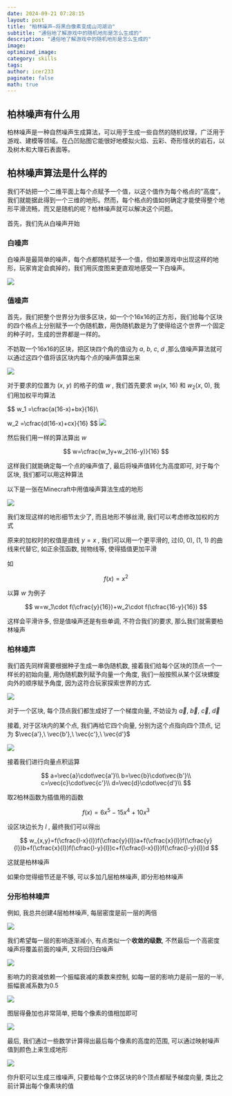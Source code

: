 ```yaml
---
date: 2024-09-21 07:28:15
layout: post
title: "柏林噪声—将黑白像素变成山河湖泊"
subtitle: "通俗地了解游戏中的随机地形是怎么生成的"
description: "通俗地了解游戏中的随机地形是怎么生成的"
image:
optimized_image:
category: skills
tags:
author: icer233
paginate: false
math: true
---
```


## 柏林噪声有什么用

柏林噪声是一种自然噪声生成算法，可以用于生成一些自然的随机纹理，广泛用于游戏、建模等领域。在凸凹贴图它能很好地模拟火焰、云彩、奇形怪状的岩石，以及树木和大理石表面等。

## 柏林噪声算法是什么样的

我们不妨把一个二维平面上每个点赋予一个值，以这个值作为每个格点的”高度“，我们就能据此得到一个三维的地形。然而，每个格点的值如何确定才能使得整个地形平滑流畅，而又是随机的呢？柏林噪声就可以解决这个问题。

首先，我们先从白噪声开始

### 白噪声

白噪声是最简单的噪声，每个点都随机赋予一个值，但如果游戏中出现这样的地形，玩家肯定会疯掉的，我们用灰度图来更直观地感受一下白噪声。

![](https://icer233.github.io/assets/postimg/2024/09/21/1.png)

### 值噪声

首先，我们把整个世界分为很多区块，如一个个16x16的正方形，我们给每个区块的四个格点上分别赋予一个伪随机数，用伪随机数是为了使得给这个世界一个固定的种子时，生成的世界都是一样的。

不妨取一个16x16的区块，把区块四个角的值设为 $a,\ b,\ c,\ d$ ,那么值噪声算法就可以通过这四个值将该区块内每个点的噪声值算出来

![](https://icer233.github.io/assets/postimg/2024/09/21/2.png)

对于要求的位置为 $(x,\ y)$ 的格子的值 $w$ , 我们首先要求 $w_1(x,\ 16)$ 和 $w_2(x,\ 0)$, 我们用加权平均算法


$$
w_1 =\cfrac{a(16-x)+bx}{16}\\

w_2 =\cfrac{d(16-x)+cx}{16}
$$
![](https://icer233.github.io/assets/postimg/2024/09/21/3.png)

然后我们用一样的算法算出 $w$


$$
w=\cfrac{w_1y+w_2(16-y)}{16}
$$


 这样我们就能确定每一个点的噪声值了, 最后将噪声值转化为高度即可, 对于每个区块, 我们都可以用这种算法

以下是一张在Minecraft中用值噪声算法生成的地形

![](https://icer233.github.io/assets/postimg/2024/09/21/4.png)

我们发现这样的地形细节太少了, 而且地形不够丝滑, 我们可以考虑修改加权的方式

原来的加权时的权值是直线 $y=x$ , 我们可以用一个更平滑的, 过$(0,\ 0),\ (1,\ 1)$ 的曲线来代替它, 如正余弦函数, 抛物线等, 使得插值更加平滑

如


$$
f(x)=x^2
$$


以算 $w$ 为例子


$$
w=w_1\cdot f(\cfrac{y}{16})+w_2\cdot f(\cfrac{16-y}{16})
$$


这样会平滑许多, 但是值噪声还是有些单调, 不符合我们的要求, 那么我们就需要柏林噪声

### 柏林噪声

我们首先同样需要根据种子生成一串伪随机数, 接着我们给每个区块的顶点一个一样长的初始向量, 用伪随机数列赋予向量一个角度, 我们一般按照从某个区块螺旋向外的顺序赋予角度, 因为这符合玩家探索世界的方式.

![](https://icer233.github.io/assets/postimg/2024/09/21/6.png)

对于一个区块, 每个顶点我们都生成好了一个梯度向量, 不妨设为 $\vec{a},\ \vec{b},\ \vec{c},\ \vec{d}$

接着, 对于区块内的某个点, 我们再给它四个向量, 分别为这个点指向四个顶点, 记为 $\vec{a'},\ \vec{b'},\ \vec{c'},\ \vec{d'}$

![](https://icer233.github.io/assets/postimg/2024/09/21/7.png)

接着我们进行向量点积运算


$$
a=\vec{a}\cdot\vec{a'}\\
b=\vec{b}\cdot\vec{b'}\\
c=\vec{c}\cdot\vec{c'}\\
d=\vec{d}\cdot\vec{d'}\\
$$


取2柏林函数为插值用的函数


$$
f(x)=6x^5-15x^4+10x^3
$$


设区块边长为 $l$ , 最终我们可以得出


$$
w_{x,y}=f(\cfrac{l-x}{l})f(\cfrac{y}{l})a+f(\cfrac{x}{l})f(\cfrac{y}{l})b+f(\cfrac{x}{l})f(\cfrac{l-y}{l})c+f(\cfrac{l-x}{l})f(\cfrac{l-y}{l})d
$$


这就是柏林噪声

如果你觉得细节还是不够, 可以多加几层柏林噪声, 即分形柏林噪声

### 分形柏林噪声

例如, 我总共创建4层柏林噪声, 每层密度是前一层的两倍

![](https://icer233.github.io/assets/postimg/2024/09/21/8.png)

我们希望每一层的影响逐渐减小, 有点类似一个**收敛的级数**, 不然最后一个高密度噪声将覆盖前面的噪声, 又将回归白噪声

![](https://icer233.github.io/assets/postimg/2024/09/21/9.png)

影响力的衰减依赖一个振幅衰减的乘数来控制, 如每一层的影响力是前一层的一半, 振幅衰减系数为0.5

![](https://icer233.github.io/assets/postimg/2024/09/21/10.png)

图层得叠加也非常简单, 把每个像素的值相加即可

![](https://icer233.github.io/assets/postimg/2024/09/21/11.png)

最后, 我们通过一些数学计算得出最后每个像素的高度的范围, 可以通过映射噪声值到颜色上来生成地形

![](https://icer233.github.io/assets/postimg/2024/09/21/12.png)

你升职可以生成三维噪声, 只要给每个立体区块的8个顶点都赋予梯度向量, 类比之前计算出每个像素块的值


